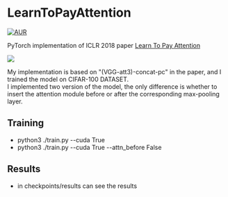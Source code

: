 # LearnToPayAttention  

[![AUR](https://img.shields.io/aur/license/yaourt.svg?style=plastic)](LICENSE)   

PyTorch implementation of ICLR 2018 paper [Learn To Pay Attention](http://www.robots.ox.ac.uk/~tvg/publications/2018/LearnToPayAttention_v5.pdf)  

![](https://github.com/SaoYan/LearnToPayAttention/blob/master/fig/learn_to_pay_attn.png)

My implementation is based on "(VGG-att3)-concat-pc" in the paper, and I trained the model on CIFAR-100 DATASET.  
I implemented two version of the model, the only difference is whether to insert the attention module before or after the corresponding max-pooling layer.

## Training  
- python3 ./train.py --cuda True
- python3 ./train.py --cuda True --attn_before False

## Results  
- in checkpoints/results can see the results
